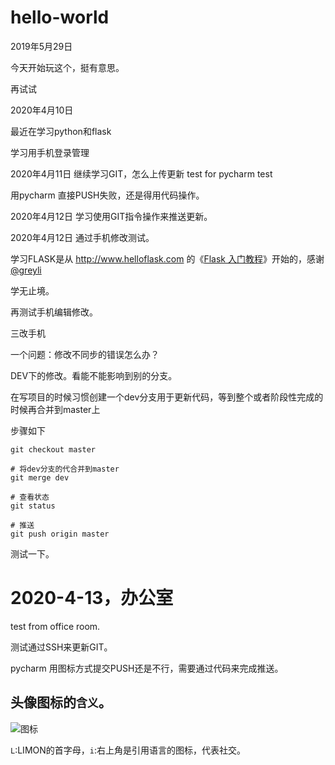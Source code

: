 # hello-world

2019年5月29日

今天开始玩这个，挺有意思。

再试试

2020年4月10日

最近在学习python和flask

学习用手机登录管理

2020年4月11日
继续学习GIT，怎么上传更新
test for pycharm
test

用pycharm 直接PUSH失败，还是得用代码操作。

2020年4月12日
学习使用GIT指令操作来推送更新。

2020年4月12日
通过手机修改测试。

学习FLASK是从 http://www.helloflask.com 的《[Flask 入门教程](http://www.helloflask.com/tutorial/)》开始的，感谢 [@greyli](https://github.com/greyli)

学无止境。

再测试手机编辑修改。

 
三改手机

一个问题：修改不同步的错误怎么办？

DEV下的修改。看能不能影响到别的分支。

在写项目的时候习惯创建一个dev分支用于更新代码，等到整个或者阶段性完成的时候再合并到master上

步骤如下

```# 切换到master分支
git checkout master

# 将dev分支的代合并到master
git merge dev

# 查看状态
git status

# 推送
git push origin master
```

测试一下。
# 2020-4-13，办公室
test from office room.

测试通过SSH来更新GIT。

pycharm 用图标方式提交PUSH还是不行，需要通过代码来完成推送。

头像图标的`含义`。
---
![图标](http://www.cnun.com/images/Li-LOGO-V.png)

`L`:LIMON的首字母，`i`:右上角是引用语言的图标，代表社交。


